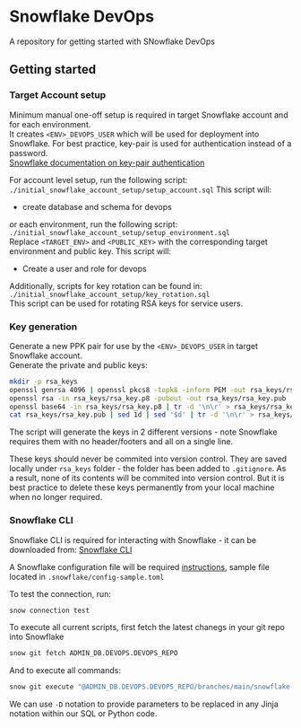 # Snowflake DevOps
A repository for getting started with SNowflake DevOps

## Getting started

### Target Account setup

Minimum manual one-off setup is required in target Snowflake account and for each environment.  
It creates `<ENV>_DEVOPS_USER` which will be used for deployment into Snowflake. For best practice, key-pair is used for authentication instead of a password.  
[Snowflake documentation on key-pair authentication](https://docs.snowflake.com/en/user-guide/key-pair-auth)

For account level setup, run the following script:
`./initial_snowflake_account_setup/setup_account.sql`
This script will:
- create database and schema for devops

or each environment, run the following script:  
`./initial_snowflake_account_setup/setup_environment.sql`  
Replace `<TARGET_ENV>` and `<PUBLIC_KEY>` with the corresponding target environment and public key.
This script will:
- Create a user and role for devops

Additionally, scripts for key rotation can be found in:
`./initial_snowflake_account_setup/key_rotation.sql`  
This script can be used for rotating RSA keys for service users.

### Key generation

Generate a new PPK pair for use by the `<ENV>_DEVOPS_USER` in target Snowflake account.  
Generate the private and public keys:  
```bash
mkdir -p rsa_keys
openssl genrsa 4096 | openssl pkcs8 -topk8 -inform PEM -out rsa_keys/rsa_key.p8 -nocrypt
openssl rsa -in rsa_keys/rsa_key.p8 -pubout -out rsa_keys/rsa_key.pub
openssl base64 -in rsa_keys/rsa_key.p8 | tr -d '\n\r' > rsa_keys/rsa_key.base64private-key
cat rsa_keys/rsa_key.pub | sed 1d | sed '$d' | tr -d '\n\r' > rsa_keys/rsa_key.snowflake-user-public-key
```
The script will generate the keys in 2 different versions - note Snowflake requires them with no header/footers and all on a single line.

These keys should never be commited into version control. They are saved locally under `rsa_keys` folder - the folder has been added to `.gitignore`. As a result, none of its contents will be commited into version control. But it is best practice to delete these keys permanently from your local machine when no longer required.  

### Snowflake CLI

Snowflake CLI is required for interacting with Snowflake - it can be downloaded from: [Snowflake CLI](https://docs.snowflake.com/en/developer-guide/snowflake-cli/installation/installation#label-snowcli-install-macos-installer)

A Snowflake configuration file will be required [instructions](https://docs.snowflake.com/en/developer-guide/snowflake-cli/connecting/configure-cli), sample file located in `.snowflake/config-sample.toml`

To test the connection, run:
```bash
snow connection test
```

To execute all current scripts, first fetch the latest chanegs in your git repo into Snowflake
```bash
snow git fetch ADMIN_DB.DEVOPS.DEVOPS_REPO
```
And to execute all commands:
```bash
snow git execute "@ADMIN_DB.DEVOPS.DEVOPS_REPO/branches/main/snowflake-devops/steps/02_*" -D "ENV='DEV'"
```
We can use `-D` notation to provide parameters to be replaced in any Jinja notation within our SQL or Python code.
